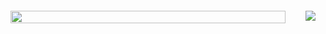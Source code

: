 <div style="display: flex; flex-direction: row; margin-top: 2em">
    <img src="img/landing-code-static.svg" style="width: calc(100% - 32px)"/>
    <div>
        <img src="img/landing-preview-animation.gif" />    
    </div>
</div>